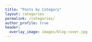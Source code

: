 ```yaml
---
title: "Posts by Category"
layout: categories
permalink: /categories/
author_profile: true
header:
  overlay_image: images/blog-cover.jpg
---
```

